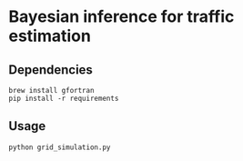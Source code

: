 Bayesian inference for traffic estimation
======

Dependencies
------

    brew install gfortran
    pip install -r requirements

Usage
------

    python grid_simulation.py
